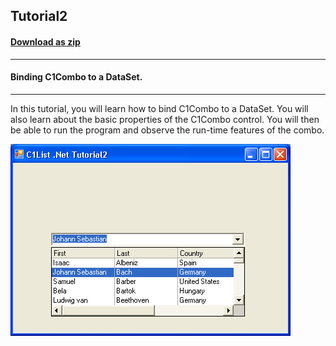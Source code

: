 ## Tutorial2
#### [Download as zip](https://grapecity.github.io/DownGit/#/home?url=https://github.com/GrapeCity/ComponentOne-WinForms-Samples/tree/master/NetFramework\List\VB\Tutorials\Tutorial2)
____
#### Binding C1Combo to a DataSet.
____
In this tutorial, you will learn how to bind C1Combo to a DataSet.
You will also learn about the basic properties of the C1Combo control.
You will then be able to run the program and observe the run-time features of the combo.

![screenshot](screenshot.png)
